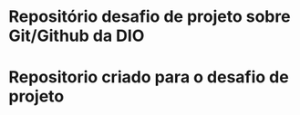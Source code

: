 # Repositório desafio de projeto sobre Git/Github da DIO
# Repositorio criado para o desafio de projeto
